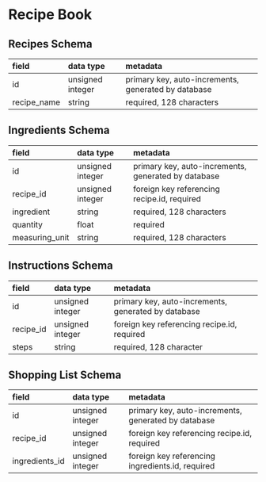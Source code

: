 # Recipe Book

## Recipes Schema

| field       | data type        | metadata                                            |
| :---------- | :--------------- | :-------------------------------------------------- |
| id          | unsigned integer | primary key, auto-increments, generated by database |
| recipe_name | string           | required, 128 characters                            |

## Ingredients Schema

| field          | data type        | metadata                                            |
| :------------- | :--------------- | :-------------------------------------------------- |
| id             | unsigned integer | primary key, auto-increments, generated by database |
| recipe_id      | unsigned integer | foreign key referencing recipe.id, required         |
| ingredient     | string           | required, 128 characters                            |
| quantity       | float            | required                                            |
| measuring_unit | string           | required, 128 characters                            |

## Instructions Schema

| field     | data type        | metadata                                            |
| :-------- | :--------------- | :-------------------------------------------------- |
| id        | unsigned integer | primary key, auto-increments, generated by database |
| recipe_id | unsigned integer | foreign key referencing recipe.id, required         |
| steps     | string           | required, 128 character                             |

## Shopping List Schema

| field          | data type        | metadata                                            |
| :------------- | :--------------- | :-------------------------------------------------- |
| id             | unsigned integer | primary key, auto-increments, generated by database |
| recipe_id      | unsigned integer | foreign key referencing recipe.id, required         |
| ingredients_id | unsigned integer | foreign key referencing ingredients.id, required    |
